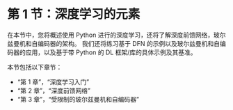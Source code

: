 # 第 1 节：深度学习的元素

在本节中，您将概述使用 Python 进行的深度学习，还将了解深度前馈网络，玻尔兹曼机和自编码器的架构。 我们还将练习基于 DFN 的示例以及玻尔兹曼机和自编码器的应用，以及基于带 Python 的 DL 框架/库的具体示例及其基准。

本节包括以下章节：

*   “第 1 章”，“深度学习入门”
*   “第 2 章”，“深度前馈网络”
*   “第 3 章”，“受限制的玻尔兹曼机和自编码器”